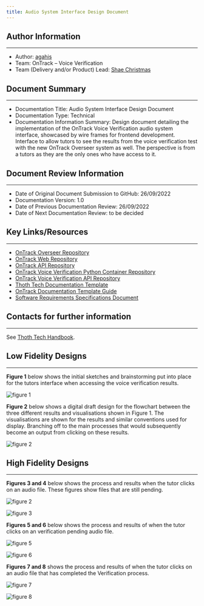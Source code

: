 ```yaml
---
title: Audio System Interface Design Document
---
```


## Author Information

---

- Author: [agahis](https://github.com/agahis)
- Team: OnTrack – Voice Verification
- Team (Delivery and/or Product) Lead: [Shae Christmas](https://github.com/ShaeChristmas)

## Document Summary

---

- Documentation Title: Audio System Interface Design Document
- Documentation Type: Technical
- Documentation Information Summary: Design document detailing the
  implementation of the OnTrack Voice Verification audio system interface,
  showcased by wire frames for frontend development. Interface to allow tutors
  to see the results from the voice verification test with the new OnTrack
  Overseer system as well. The perspective is from a tutors as they are the
  only ones who have access to it.

## Document Review Information

---

- Date of Original Document Submission to GitHub: 26/09/2022
- Documentation Version: 1.0
- Date of Previous Documentation Review: 26/09/2022
- Date of Next Documentation Review: to be decided

## Key Links/Resources

---

- [OnTrack Overseer Repository](https://github.com/thoth-tech/doubtfire-overseer)
- [OnTrack Web Repository](https://github.com/thoth-tech/doubtfire-web)
- [OnTrack API Repository](https://github.com/thoth-tech/doubtfire-api)
- [OnTrack Voice Verification Python Container Repository](https://github.com/thoth-tech/speaker-verification)
- [OnTrack Voice Verification API Repository](https://github.com/thoth-tech/speaker-verification-api)
- [Thoth Tech Documentation Template](https://github.com/thoth-tech/documentation/blob/main/docs/OnTrack/Documentation/OnTrack%20Documentation%20Template.md)
- [OnTrack Documentation Template Guide](https://github.com/thoth-tech/documentation/blob/main/docs/OnTrack/Documentation/OnTrack-Documentation-Template-Guide.md)
- [Software Requirements Specifications Document](https://github.com/thoth-tech/documentation/blob/main/docs/OnTrack/Voice%20Verification/Voice%20Verification%20SRS%20Document.md)

## Contacts for further information

---

See [Thoth Tech Handbook](https://github.com/thoth-tech/handbook/blob/main/README.md).

## Low Fidelity Designs

---

**Figure 1** below shows the initial sketches and brainstorming put into place
for the tutors interface when accessing the voice verification results.

![figure 1](/figure1.jpeg)

**Figure 2** below shows a digital draft design for the flowchart between
the three different results and visualisations shown in Figure 1. The
visualisations are shown for the results and similar conventions used for
display. Branching off to the main processes that would subsequently
become an output from clicking on these results.

![figure 2](/figure2.PNG)

## High Fidelity Designs

---

**Figures 3 and 4** below shows the process and results when the tutor clicks
on an audio file. These figures show files that are still pending.

![figure 2](/figure3.PNG)

![figure 3](/figure4.PNG)

**Figures 5 and 6** below shows the process and results of when the tutor
clicks on an verification pending audio file.

![figure 5](/figure5.PNG)

![figure 6](/figure6.PNG)

**Figures 7 and 8** shows the process and results of when the tutor clicks on
an audio file that has completed the Verification process.

![figure 7](/figure7.PNG)

![figure 8](/figure8.PNG)
